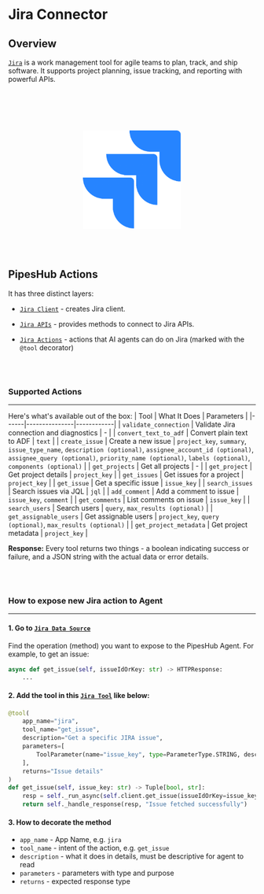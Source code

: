 # Jira Connector
## Overview
[`Jira`](https://www.atlassian.com/software/jira) is a work management tool for agile teams to plan, track, and ship software. It supports project planning, issue tracking, and reporting with powerful APIs.

<br></br>
<br></br>
<div align="center">
  <img src="https://raw.githubusercontent.com/pipeshub-ai/documentation/refs/heads/main/logo/jira.png" alt="Jira Logo" width="200"/>
</div>


<br></br>
## PipesHub Actions 

It has three distinct layers:
- [`Jira Client`](https://github.com/pipeshub-ai/pipeshub-ai/blob/main/backend/python/app/sources/client/jira/jira.py) - creates Jira client.
<!--([`Local`](/backend/python/app/sources/client/jira/jira.py))-->

- [`Jira APIs`](https://github.com/pipeshub-ai/pipeshub-ai/blob/main/backend/python/app/sources/external/jira/jira.py) - provides methods to connect to Jira APIs.
<!--([`Local`](/backend/python/app/sources/external/jira/jira.py))-->

- [`Jira Actions`](https://github.com/pipeshub-ai/pipeshub-ai/blob/main/backend/python/app/agents/actions/jira/jira.py) - actions that AI agents can do on Jira (marked with the `@tool` decorator)
<!--([`Local`](/backend/python/app/agents/actions/jira/jira.py))-->

<br></br>
### Supported Actions
-----
Here's what's available out of the box:
| Tool | What It Does | Parameters |
|------|---------------|------------|
| `validate_connection` | Validate Jira connection and diagnostics | - |
| `convert_text_to_adf` | Convert plain text to ADF | `text` |
| `create_issue` | Create a new issue | `project_key`, `summary`, `issue_type_name`, `description (optional)`, `assignee_account_id (optional)`, `assignee_query (optional)`, `priority_name (optional)`, `labels (optional)`, `components (optional)` |
| `get_projects` | Get all projects | - |
| `get_project` | Get project details | `project_key` |
| `get_issues` | Get issues for a project | `project_key` |
| `get_issue` | Get a specific issue | `issue_key` |
| `search_issues` | Search issues via JQL | `jql` |
| `add_comment` | Add a comment to issue | `issue_key`, `comment` |
| `get_comments` | List comments on issue | `issue_key` |
| `search_users` | Search users | `query`, `max_results (optional)` |
| `get_assignable_users` | Get assignable users | `project_key`, `query (optional)`, `max_results (optional)` |
| `get_project_metadata` | Get project metadata | `project_key` |

**Response:** Every tool returns two things - a boolean indicating success or failure, and a JSON string with the actual data or error details.

<br></br>
### How to expose new Jira action to Agent
-----
#### 1. Go to [`Jira Data Source`](https://github.com/pipeshub-ai/pipeshub-ai/blob/main/backend/python/app/sources/external/jira/jira.py)
Find the operation (method) you want to expose to the PipesHub Agent. For example, to get an issue:
```python
async def get_issue(self, issueIdOrKey: str) -> HTTPResponse:
    ...
```

#### 2. Add the tool in this [`Jira Tool`](https://github.com/pipeshub-ai/pipeshub-ai/blob/main/backend/python/app/agents/actions/jira/jira.py) like below:
```python
@tool(
    app_name="jira",
    tool_name="get_issue",
    description="Get a specific JIRA issue",
    parameters=[
        ToolParameter(name="issue_key", type=ParameterType.STRING, description="Issue key"),
    ],
    returns="Issue details"
)
def get_issue(self, issue_key: str) -> Tuple[bool, str]:
    resp = self._run_async(self.client.get_issue(issueIdOrKey=issue_key))
    return self._handle_response(resp, "Issue fetched successfully")
```

#### 3. How to decorate the method
- `app_name` - App Name, e.g. `jira`
- `tool_name` - intent of the action, e.g. `get_issue`
- `description` - what it does in details, must be descriptive for agent to read
- `parameters` - parameters with type and purpose
- `returns` - expected response type


